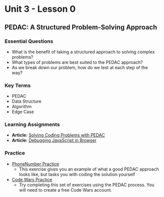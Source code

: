 # Unit 3 - Lesson 0
## PEDAC: A Structured Problem-Solving Approach

### Essential Questions
* What is the benefit of taking a structured approach to solving complex problems?
* What types of problems are best suited to the PEDAC approach?
* As we break down our problem, how do we test at each step of the way?

### Key Terms
* PEDAC
* Data Structure
* Algorithm
* Edge Case

### Learning Assignments
* **Article:** [Solving Coding Problems with PEDAC](https://medium.com/launch-school/solving-coding-problems-with-pedac-29141331f93f)
* **Article:** [Debugging JavaScript in Browser](https://www.programiz.com/javascript/debugging)

### Practice 
* [PhoneNumber Practice](./practice/phone-number.js)
    * This exercise gives you an example of what a good PEDAC approach looks like, but tasks you with coding the solution yourself
* [Code Wars Practice](https://www.codewars.com/collections/easy-medium-katas)
    * Try completing this set of exercises using the PEDAC process. You will need to create a free Code Wars account. 

